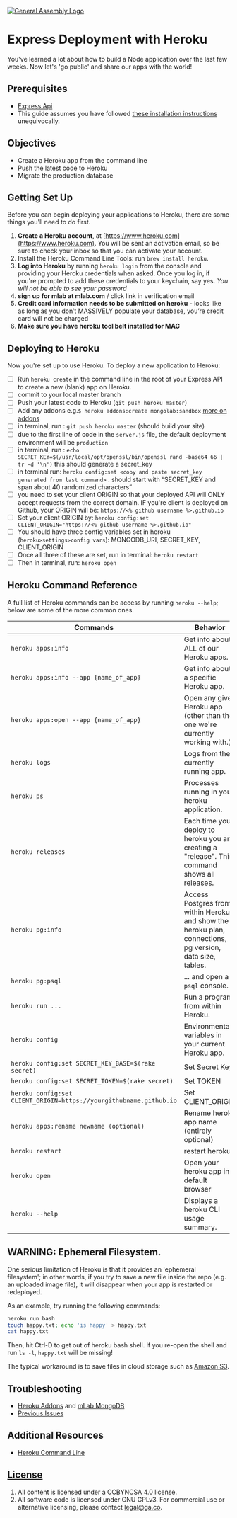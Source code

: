 [![General Assembly Logo](https://camo.githubusercontent.com/1a91b05b8f4d44b5bbfb83abac2b0996d8e26c92/687474703a2f2f692e696d6775722e636f6d2f6b6538555354712e706e67)](https://generalassemb.ly/education/web-development-immersive)

# Express Deployment with Heroku

You've learned a lot about how to build a Node application over the last few
weeks. Now let's 'go public' and share our apps with the world!

## Prerequisites

- [Express Api](https://github.com/ga-wdi-boston/express-api)
-   This guide assumes you have followed [these installation instructions](https://github.com/ga-wdi-boston/express-api-template#installation) unequivocally.

## Objectives

-   Create a Heroku app from the command line
-   Push the latest code to Heroku
-   Migrate the production database

## Getting Set Up

Before you can begin deploying your applications to Heroku, there are some
things you'll need to do first.

1.  **Create a Heroku account**, at [https://www.heroku.com](https://www.heroku.com).
    You will be sent an activation email, so be sure to check your inbox so that
    you can activate your account.
1.  Install the Heroku Command Line Tools: run `brew install heroku`.
1.  **Log into Heroku** by running `heroku login` from the console and providing
    your Heroku credentials when asked. Once you log in, if you're prompted
    to add these credentials to your keychain, say yes. *You will not be able*
    *to see your password*
1.  **sign up for mlab at mlab.com** / click link in verification email
1.  **Credit card information needs to be submitted on heroku** - looks like as long as you don’t MASSIVELY populate your database, you’re credit card will not be charged
1.  **Make sure you have heroku tool belt installed for MAC**

## Deploying to Heroku

Now you're set up to use Heroku. To deploy a new application
to Heroku:


-  [ ] Run `heroku create` in the command line in the root of your Express API to
    create a new (blank) app on Heroku.
-  [ ] commit to your local master branch
-  [ ] Push your latest code to Heroku (`git push heroku master`)
-  [ ] Add any addons e.g.`$ heroku addons:create mongolab:sandbox` [more on addons](https://github.com/ga-wdi-boston/express-api-deployment-guide/#troubleshooting)
-  [ ] in terminal, run : `git push heroku master`  (should build your site)
-  [ ] due to the first line of code in the `server.js` file, the default deployment environment will be `production`
-  [ ] in terminal, run :
        ```
        echo SECRET_KEY=$(/usr/local/opt/openssl/bin/openssl rand -base64 66 | tr -d '\n')
        ```
    this should generate a secret_key
-  [ ] in terminal run: `heroku config:set <copy and paste secret_key generated from last command>` .   should start with “SECRET_KEY and span about 40 randomized characters”
-  [ ] you need to set your client ORIGIN so that your deployed API will ONLY accept requests from the correct domain. IF you're client is deployed on Github, your ORIGIN will be:
      `https://<% github username %>.github.io`
-  [ ] Set your client ORIGIN by:
      `heroku config:set CLIENT_ORIGIN="https://<% github username %>.github.io"`
-  [ ] You should have three config variables set in heroku (`heroku>settings>config vars`): MONGODB_URI, SECRET_KEY, CLIENT_ORIGIN
-  [ ] Once all three of these are set, run in terminal: `heroku restart`
-  [ ] Then in terminal, run: `heroku open`

## Heroku Command Reference

A full list of Heroku commands can be access by running `heroku --help`; below
are some of the more common ones.

|                Commands                |                                                 Behavior                                                 |
| -------------------------------------- | -------------------------------------------------------------------------------------------------------- |
|           `heroku apps:info`           |                                  Get info about ALL of our Heroku apps.                                  |
| `heroku apps:info --app {name_of_app}` |                                  Get info about a specific Heroku app.                                   |
| `heroku apps:open --app {name_of_app}` |            Open any given Heroku app <br> (other than the one we're currently working with.)             |
|             `heroku logs`              |                                   Logs from the currently running app.                                   |
|              `heroku ps`               |                              Processes running in your heroku application.                               |
|           `heroku releases`            |      Each time you deploy to heroku you are creating a "release". This command shows all releases.       |
|            `heroku pg:info`            | Access Postgres from within Heroku and show the heroku plan, connections, pg version, data size, tables. |
|            `heroku pg:psql`            |                                      ... and open a `psql` console.                                      |
|            `heroku run ...`            |                                    Run a program from within Heroku.                                     |
|            `heroku config`             |                           Environmental variables in your current Heroku app.                            |
|            `heroku config:set SECRET_KEY_BASE=$(rake secret)`            |                                    Set Secret Key                                     |
|            `heroku config:set SECRET_TOKEN=$(rake secret)`            |                                    Set TOKEN                                     |
|            `heroku config:set CLIENT_ORIGIN=https://yourgithubname.github.io`            |                                    Set CLIENT_ORIGIN                                     |
|            `heroku apps:rename newname (optional)`            |                                    Rename heroku app name (entirely optional)                                     |
|            `heroku restart`            |                                    restart heroku                                     |
|            `heroku open`            |                                    Open your heroku app in default browser                                     |
|            `heroku --help`            |                                    Displays a heroku CLI usage summary.                                     |


## WARNING: Ephemeral Filesystem.

One serious limitation of Heroku is that it provides an 'ephemeral filesystem';
in other words, if you try to save a new file inside the repo (e.g. an uploaded
image file), it will disappear when your app is restarted or redeployed.

As an example, try running the following commands:

```sh
heroku run bash
touch happy.txt; echo 'is happy' > happy.txt
cat happy.txt
```

Then, hit Ctrl-D to get out of heroku bash shell. If you re-open the shell and
run `ls -l`, `happy.txt` will be missing!

The typical workaround is to save files in cloud storage such as [Amazon
S3](https://aws.amazon.com/s3/).

## Troubleshooting

-  [Heroku Addons](https://devcenter.heroku.com/articles/managing-add-ons) and [mLab MongoDB](https://elements.heroku.com/addons/mongolab)
- [Previous Issues](https://github.com/ga-wdi-boston/group-project/issues?utf8=%E2%9C%93&q=is%3Aissue%20deploy%2C%20heroku)



## Additional Resources

-   [Heroku Command Line](https://devcenter.heroku.com/categories/command-line)

## [License](LICENSE)

1.  All content is licensed under a CC­BY­NC­SA 4.0 license.
1.  All software code is licensed under GNU GPLv3. For commercial use or
    alternative licensing, please contact legal@ga.co.

